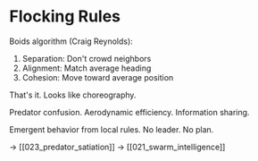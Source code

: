 # Flocking Rules

Boids algorithm (Craig Reynolds):
1. Separation: Don't crowd neighbors
2. Alignment: Match average heading
3. Cohesion: Move toward average position

That's it. Looks like choreography.

Predator confusion.
Aerodynamic efficiency.
Information sharing.

Emergent behavior from local rules.
No leader. No plan.

→ [[023_predator_satiation]]
→ [[021_swarm_intelligence]]